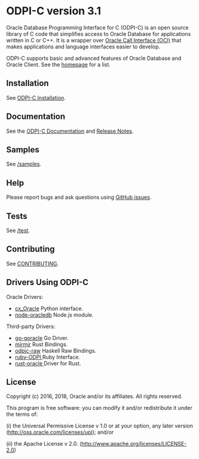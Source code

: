 # ODPI-C version 3.1

Oracle Database Programming Interface for C (ODPI-C) is an open source library
of C code that simplifies access to Oracle Database for applications written in
C or C++.  It is a wrapper over [Oracle Call Interface
(OCI)](http://www.oracle.com/technetwork/database/features/oci/index.html) that
makes applications and language interfaces easier to develop.

ODPI-C supports basic and advanced features of Oracle Database and
Oracle Client.  See the [homepage](https://oracle.github.io/odpi/) for
a list.

## Installation

See [ODPI-C Installation](https://oracle.github.io/odpi/doc/installation.html).

## Documentation

See the [ODPI-C Documentation](https://oracle.github.io/odpi/doc/index.html) and
[Release Notes](https://oracle.github.io/odpi/doc/releasenotes.html).

## Samples

See [/samples](https://github.com/oracle/odpi/tree/master/samples).

## Help

Please report bugs and ask questions using [GitHub issues](https://github.com/oracle/odpi/issues).

## Tests

See [/test](https://github.com/oracle/odpi/tree/master/test).

## Contributing

See [CONTRIBUTING](https://github.com/oracle/odpi/blob/master/CONTRIBUTING.md).

## Drivers Using ODPI-C

Oracle Drivers:
* [cx_Oracle](https://oracle.github.io/python-cx_Oracle) Python interface.
* [node-oracledb](https://oracle.github.io/node-oracledb) Node.js module.

Third-party Drivers:
* [go-goracle](https://gopkg.in/goracle.v2) Go Driver.
* [mirmir](https://github.com/rustyhorde/mimir)  Rust Bindings.
* [odpic-raw](https://github.com/leptonyu/odpic-raw)  Haskell Raw Bindings.
* [ruby-ODPI ](https://github.com/kubo/ruby-odpi) Ruby Interface.
* [rust-oracle ](https://github.com/kubo/rust-oracle) Driver for Rust.

## License

Copyright (c) 2016, 2018, Oracle and/or its affiliates.  All rights reserved.

This program is free software: you can modify it and/or redistribute it under
the terms of:

(i)  the Universal Permissive License v 1.0 or at your option, any
     later version (<http://oss.oracle.com/licenses/upl>); and/or

(ii) the Apache License v 2.0. (<http://www.apache.org/licenses/LICENSE-2.0>)
